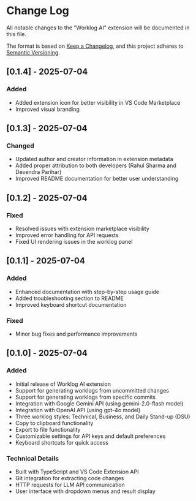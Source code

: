 # Change Log

All notable changes to the "Worklog AI" extension will be documented in this file.

The format is based on [Keep a Changelog](https://keepachangelog.com/en/1.0.0/),
and this project adheres to [Semantic Versioning](https://semver.org/spec/v2.0.0.html).

## [0.1.4] - 2025-07-04

### Added
- Added extension icon for better visibility in VS Code Marketplace
- Improved visual branding

## [0.1.3] - 2025-07-04

### Changed
- Updated author and creator information in extension metadata
- Added proper attribution to both developers (Rahul Sharma and Devendra Parihar)
- Improved README documentation for better user understanding

## [0.1.2] - 2025-07-04

### Fixed
- Resolved issues with extension marketplace visibility
- Improved error handling for API requests
- Fixed UI rendering issues in the worklog panel

## [0.1.1] - 2025-07-04

### Added
- Enhanced documentation with step-by-step usage guide
- Added troubleshooting section to README
- Improved keyboard shortcut documentation

### Fixed
- Minor bug fixes and performance improvements

## [0.1.0] - 2025-07-04

### Added
- Initial release of Worklog AI extension
- Support for generating worklogs from uncommitted changes
- Support for generating worklogs from specific commits
- Integration with Google Gemini API (using gemini-2.0-flash model)
- Integration with OpenAI API (using gpt-4o model)
- Three worklog styles: Technical, Business, and Daily Stand-up (DSU)
- Copy to clipboard functionality
- Export to file functionality
- Customizable settings for API keys and default preferences
- Keyboard shortcuts for quick access

### Technical Details
- Built with TypeScript and VS Code Extension API
- Git integration for extracting code changes
- HTTP requests for LLM API communication
- User interface with dropdown menus and result display
